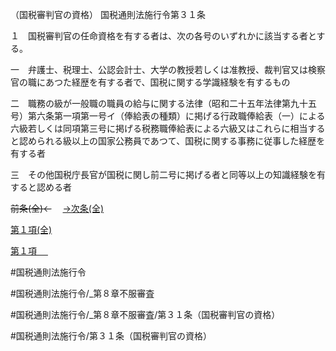 （国税審判官の資格）
国税通則法施行令第３１条

１　国税審判官の任命資格を有する者は、次の各号のいずれかに該当する者とする。

一　弁護士、税理士、公認会計士、大学の教授若しくは准教授、裁判官又は検察官の職にあつた経歴を有する者で、国税に関する学識経験を有するもの

二　職務の級が一般職の職員の給与に関する法律（昭和二十五年法律第九十五号）第六条第一項第一号イ（俸給表の種類）に掲げる行政職俸給表（一）による六級若しくは同項第三号に掲げる税務職俸給表による六級又はこれらに相当すると認められる級以上の国家公務員であつて、国税に関する事務に従事した経歴を有する者

三　その他国税庁長官が国税に関し前二号に掲げる者と同等以上の知識経験を有すると認める者

~~前条(全)←~~　  [→次条(全)](国税通則法施行＿令＿第３１条の２_.md)

[第１項(全)](国税通則法施行＿令＿第３１条第１項_.md)  

[第１項 　 ](国税通則法施行＿令＿第３１条第１項.md)  

#国税通則法施行令

#国税通則法施行令/_第８章不服審査

#国税通則法施行令/_第８章不服審査/第３１条（国税審判官の資格）

#国税通則法施行令/第３１条（国税審判官の資格）

